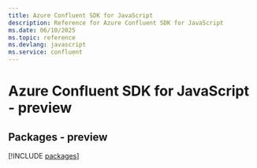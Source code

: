 ```yaml
---
title: Azure Confluent SDK for JavaScript
description: Reference for Azure Confluent SDK for JavaScript
ms.date: 06/10/2025
ms.topic: reference
ms.devlang: javascript
ms.service: confluent
---
```

# Azure Confluent SDK for JavaScript - preview
## Packages - preview
[!INCLUDE [packages](confluent-index.md)]